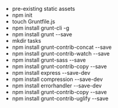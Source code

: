- pre-existing static assets
- npm init
- touch Gruntfile.js
- npm install grunt-cli -g
- npm install grunt --save
- mkdir tasks
- npm install grunt-contrib-concat --save
- npm install grunt-contrib-watch --save
- npm install grunt-sass --save
- npm install grunt-contrib-copy --save
- npm install express --save-dev
- npm install compression --save-dev
- npm install errorhandler --save-dev
- npm install grunt-contrib-copy --save
- npm install grunt-contrib-uglify --save
